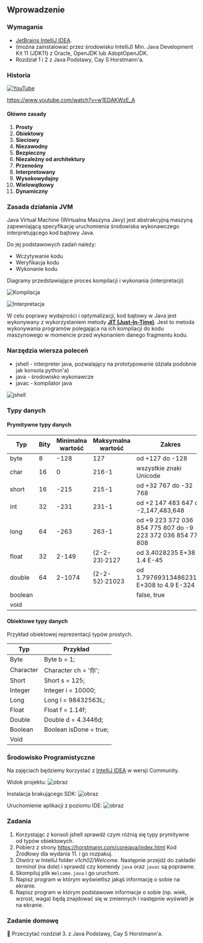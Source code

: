 ## Wprowadzenie
### Wymagania
* [JetBrains IntelliJ IDEA](https://www.jetbrains.com/idea/).
* (można zainstalować przez środowisko IntelliJ) Min. Java Development Kit 11 (JDK11) z Oracle, OpenJDK lub AdoptOpenJDK.
* Rozdział 1 i 2 z Java Podstawy, Cay S Horstmann'a.

### Historia
[![YouTube](https://img.youtube.com/vi/w1EDAKWzE_A/0.jpg)]([https://www.youtube.com/watch?v=UmX4kyB2wfg](https://youtu.be/w1EDAKWzE_A?t=58))

https://www.youtube.com/watch?v=w1EDAKWzE_A

#### Główne zasady
1.  **Prosty**
2.  **Obiektowy**
3.  **Sieciowy** 
4.  **Niezawodny** 
5.  **Bezpieczny** 
6.  **Niezależny od architektury** 
7.  **Przenośny** 
8.  **Interpretowany**
9.  **Wysokowydajny**
10. **Wielowątkowy**
11. **Dynamiczny**

### Zasada działania JVM
Java Virtual Machine (Wirtualna Maszyna Javy) jest abstrakcyjną maszyną zapewniającą specyfikację uruchomienia środowiska wykonawczego interpretującego kod bajtowy Java. 

Do jej podstawowych zadań należy:
* Wczytywanie kodu
* Weryfikacja kodu
* Wykonanie kodu

Diagramy przedstawiające proces kompilacji i wykonania (interpretacji)

![Kompilacja](https://user-images.githubusercontent.com/77734214/223571589-03a0cb1d-50e4-4b7a-92ea-7ce84eccebbf.png)

![Interpretacja](https://user-images.githubusercontent.com/77734214/223571622-bff705b8-48d3-4acf-8335-1027c85a6cf0.png)

W celu poprawy wydajności i optymalizacji, kod bajtowy w Java jest wykonywany z wykorzystaniem metody [**JIT (Just-In-Time)**](https://pl.wikipedia.org/wiki/JIT_(informatyka)). Jest to metoda wykonywania programów polegająca na ich kompilacji do kodu maszynowego w momencie przed wykonaniem danego fragmentu kodu. 


### Narzędzia wiersza poleceń 

* jshell - interpreter java, pozwalający na prototypowanie (działa podobnie jak konsola python'a)
* java - środowisko wykonawcze 
* javac - kompilator java

![jshell](https://user-images.githubusercontent.com/77734214/223543361-d1213670-9753-4927-9b75-970ac16df464.png)

### Typy danych
#### Prymitywne typy danych
|     Typ         |     Bity     |     Minimalna   wartość    |     Maksymalna   wartość     |     Zakres                                                            |
|-----------------|--------------|----------------------------|------------------------------|-----------------------------------------------------------------------|
|     byte        |     8        |     -128                   |     127                      |     od +127 do -128                                                   |
|     char        |     16       |     0                      |     216-1                    |     wszystkie znaki Unicode                                           |
|     short       |     16       |     -215                   |     215-1                    |     od +32 767 do -32 768                                             |
|     int         |     32       |     -231                   |     231-1                    |     od +2 147 483 647 do  -2,147,483,648                              |
|     long        |     64       |     -263                   |     263-1                    |     od +9 223 372 036 854 775   807 do -9 223 372 036 854 775 808     |
|     float       |     32       |     2-149                  |     (2-2-23)·2127            |     od  3.4028235 E+38 do 1.4 E-45                                    |
|     double      |     64       |     2-1074                 |     (2-2-52)·21023           |     od 1.7976931348623157 E+308 to   4.9 E-324                        |
|     boolean     |              |                            |                              |     false, true                                                       |
|     void        |              |                            |                              |                                                                       |
#### Obiektowe typy danych
Przykład obiektowej reprezentacji typów prostych.

| Typ       | Przykład                |
|-----------|-------------------------|
| Byte      | Byte b = 1;             |
| Character | Character ch = '你';    |
| Short     | Short s = 125;          |
| Integer   | Integer i = 10000;      |
| Long      | Long l = 98432563L;     |
| Float     | Float f = 1.14f;        |
| Double    | Double d = 4.3446d;     |
| Boolean   | Boolean isDone = true;  |
| Void      |                         |

### Środowisko Programistyczne
Na zajęciach będziemy korzystać z [IntelliJ IDEA](https://pl.wikipedia.org/wiki/IntelliJ_IDEA) w wersji Community.

Widok projektu:
![obraz](https://user-images.githubusercontent.com/77734214/223543572-38378f8e-81c9-4dab-baf1-608e56307611.png)

Instalacja brakującego SDK:
![obraz](https://user-images.githubusercontent.com/77734214/223548922-d9d78ae3-d2ca-4013-af1a-26f500a162d7.png)

Uruchomienie aplikacji z poziomu IDE:
![obraz](https://user-images.githubusercontent.com/77734214/223625427-a7ed37b6-08b0-45de-b985-5843f31e826c.png)



### Zadania
1. Korzystając z konsoli jshell sprawdź czym różnią się typy prymitywne od typów obiektowych.
2. Pobierz z strony https://horstmann.com/corejava/index.html Kod Źródłowy dla wydania 11. i go rozpakuj.
3. Otwórz w IntelliJ folder *v1ch02/Welcome*. Następnie przejdź do zakładki *terminal* (na dole) i sprawdź czy komendy `java` oraz `javac` są poprawne. 
4. Skompiluj plik `Welcome.java` i go uruchom.
5. Napisz program w którym wyświetlisz jakąś informację o sobie na ekranie.
6. Napisz program w którym podstawowe informacje o sobie (np. wiek, wzrost, waga) będą znajdować się w zmiennych i następnie wyświetl je na ekranie.
 
### Zadanie domowę
📖 Przeczytać rozdział 3. z Java Podstawy, Cay S Horstmann'a.
